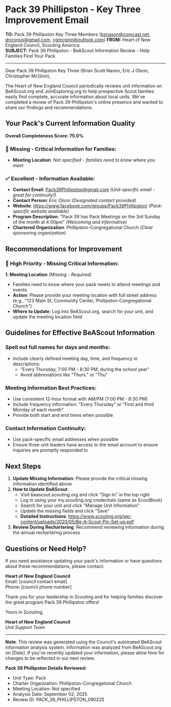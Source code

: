 # Pack 39 Phillipston - Key Three Improvement Email

**TO:** Pack 39 Phillipston Key Three Members (bsnason@comcast.net, drcronus@gmail.com, cgmcginn@outlook.com)
**FROM:** Heart of New England Council, Scouting America  
**SUBJECT:** Pack 39 Phillipston - BeAScout Information Review - Help Families Find Your Pack  

---

Dear Pack 39 Phillipston Key Three (Brian Scott Nason, Eric J Olson, Christopher  McGinn),

The Heart of New England Council periodically reviews unit information on BeAScout.org and JoinExploring.org to help prospective Scout families easily find complete, accurate information about local units. We've completed a review of Pack 39 Phillipston's online presence and wanted to share our findings and recommendations.

## Your Pack's Current Information Quality

**Overall Completeness Score: 75.0%**

### 🔴 **Missing - Critical Information for Families:**
- **Meeting Location**: *Not specified - families need to know where you meet*

### ✅ **Excellent - Information Available:**
- **Contact Email**: Pack39Phillipston@gmail.com *(Unit-specific email - great for continuity!)*
- **Contact Person**: Eric Olson *(Designated contact provided)*
- **Website**: https://www.facebook.com/groups/Pack39Phillipston/ *(Pack-specific website available)*
- **Program Description**: "Pack 39 has Pack Meetings on the 3rd Sunday of the month at 4:00pm" *(Welcoming and informative)*
- **Chartered Organization**: Phillipston-Congregational Church *(Clear sponsoring organization)*

## Recommendations for Improvement

### 🔴 **High Priority - Missing Critical Information:**

**1. Meeting Location** *(Missing - Required)*
- Families need to know where your pack meets to attend meetings and events
- **Action**: Please provide your meeting location with full street address (e.g., "123 Main St, Community Center, Phillipston-Congregational Church")
- **Where to Update**: Log into BeAScout.org, search for your unit, and update the meeting location field


## Guidelines for Effective BeAScout Information

### **Spell out full names for days and months:**
- Include clearly defined meeting day, time, and frequency in descriptions:
  - "Every Thursday, 7:00 PM - 8:30 PM, during the school year"
  - Avoid abbreviations like "Thurs." or "Thu"

### **Meeting Information Best Practices:**
- Use consistent 12-hour format with AM/PM (7:00 PM - 8:30 PM)
- Include frequency information: "Every Thursday" or "First and third Monday of each month"
- Provide both start and end times when possible

### **Contact Information Continuity:**
- Use pack-specific email addresses when possible
- Ensure three unit leaders have access to the email account to ensure inquiries are promptly responded to

## Next Steps

1. **Update Missing Information**: Please provide the critical missing information identified above
2. **How to Update BeAScout**: 
   - Visit beascout.scouting.org and click "Sign In" in the top right
   - Log in using your my.scouting.org credentials (same as ScoutBook)
   - Search for your unit and click "Manage Unit Information"
   - Update the missing fields and click "Save"
   - **Detailed Instructions**: https://www.scouting.org/wp-content/uploads/2020/05/Be-A-Scout-Pin-Set-up.pdf
3. **Review During Rechartering**: Recommend reviewing information during the annual rechartering process

## Questions or Need Help?

If you need assistance updating your pack's information or have questions about these recommendations, please contact:

**Heart of New England Council**  
Email: [council contact email]  
Phone: [council phone number]

Thank you for your leadership in Scouting and for helping families discover the great program Pack 39 Phillipston offers!

Yours in Scouting,

**Heart of New England Council**  
*Unit Support Team*

---

**Note**: This review was generated using the Council's automated BeAScout information analysis system. Information was analyzed from BeAScout.org on [Date]. If you've recently updated your information, please allow time for changes to be reflected in our next review.

**Pack 39 Phillipston Details Reviewed:**
- Unit Type: Pack
- Charter Organization: Phillipston-Congregational Church  
- Meeting Location: Not specified
- Analysis Date: September 02, 2025
- Review ID: PACK_39_PHILLIPSTON_090225